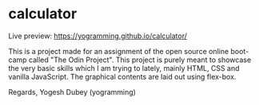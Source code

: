 # calculator

Live preview: https://yogramming.github.io/calculator/

This is a project made for an assignment of the open source online boot-camp called "The Odin Project". This project is purely meant to showcase the very basic skills which I am trying to lately, mainly HTML, CSS and vanilla JavaScript. The graphical contents are laid out using flex-box.

Regards,
Yogesh Dubey
(yogramming)